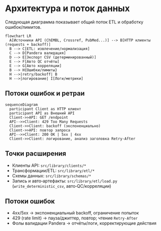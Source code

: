 # Архитектура и поток данных

Следующая диаграмма показывает общий поток ETL и обработку ошибок/лимитов.

```mermaid
flowchart LR
  A[Источники API (ChEMBL, Crossref, PubMed...)] --> B[HTTP клиенты (requests + backoff)]
  B --> C[ETL: извлечение/нормализация]
  C --> D[Pandera валидация]
  D --> E[Экспорт CSV (детерминированный)]
  E --> F[Авто QC отчёты]
  E --> G[Авто корреляции]
  B --> H{Ошибки/лимиты}
  H -->|retry/backoff| B
  H -->|логирование| I[Логи/метрики]
```

## Потоки ошибок и ретраи

```mermaid
sequenceDiagram
  participant Client as HTTP клиент
  participant API as Внешний API
  Client->>API: GET /endpoint
  API-->>Client: 429 Too Many Requests
  Client->>Client: backoff (экспоненциально)
  Client->>API: повтор запроса
  API-->>Client: 200 OK | 5xx | 4xx
  Client->>Client: логирование, анализ заголовка Retry-After
```

## Точки расширения

- Клиенты API: `src/library/clients/*`
- Трансформации/ETL: `src/library/etl/*`
- Схемы данных: `src/library/schemas/*`
- Запись и авто‑артефакты: `src/library/etl/load.py` (`write_deterministic_csv`, авто‑QC/корреляции)

## Потоки ошибок

- 4xx/5xx → экспоненциальный backoff, ограничение попыток
- 429 (rate limit) → пауза/джиттер, повтор; чтение `Retry-After`
- Фолы валидации Pandera → отчёты/логи, корректирующие действия
